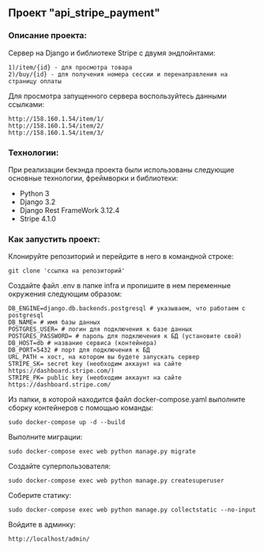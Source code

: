 ##  Проект "api_stripe_payment"

### Описание проекта:

Сервер на Django и библиотеке Stripe с двумя эндпойнтами:
```
1)/item/{id} - для просмотра товара
2)/buy/{id} - для получения номера сессии и перенаправления на страницу оплаты
```

Для просмотра запущенного сервера воспользуйтесь данными ссылками:
```
http://158.160.1.54/item/1/
http://158.160.1.54/item/2/
http://158.160.1.54/item/3/
```

### Технологии:

При реализации бекэнда проекта были использованы следующие основные технологии, фреймворки и библиотеки:
- Python 3
- Django 3.2
- Django Rest FrameWork 3.12.4
- Stripe 4.1.0

### Как запустить проект:
Клонируйте репозиторий и перейдите в него в командной строке:

```
git clone 'ссылка на репозиторий'
```
Создайте файл .env в папке infra и пропишите в нем переменные окружения следующим образом:

```
DB_ENGINE=django.db.backends.postgresql # указываем, что работаем с postgresql
DB_NAME= # имя базы данных
POSTGRES_USER= # логин для подключения к базе данных
POSTGRES_PASSWORD= # пароль для подключения к БД (установите свой)
DB_HOST=db # название сервиса (контейнера)
DB_PORT=5432 # порт для подключения к БД
URL_PATH = хост, на котором вы будете запускать сервер
STRIPE_SK= secret key (необходим аккаунт на сайте https://dashboard.stripe.com/)
STRIPE_PK= public key (необходим аккаунт на сайте https://dashboard.stripe.com/

```
Из папки, в которой находится файл docker-compose.yaml выполните сборку контейнеров с помощью команды:

```
sudo docker-compose up -d --build 
```

Выполните миграции:

```
sudo docker-compose exec web python manage.py migrate 
```

Создайте суперпользователя:

```
sudo docker-compose exec web python manage.py createsuperuser
```

Соберите статику:

```
sudo docker-compose exec web python manage.py collectstatic --no-input  
```

Войдите в админку:

```
http://localhost/admin/
```
